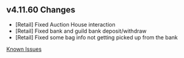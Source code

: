 ## v4.11.60 Changes

* [Retail] Fixed Auction House interaction
* [Retail] Fixed bank and guild bank deposit/withdraw
* [Retail] Fixed some bag info not getting picked up from the bank

[Known Issues](https://support.tradeskillmaster.com/en_US/known_issues)
